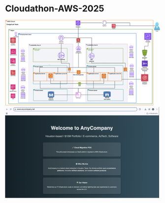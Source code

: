 # Cloudathon-AWS-2025

<img src="CougarLab%20Team%20Architecture.png" alt="CougarLab Team Architecture"/>


<img src="Website.png" alt="Website Screenshot" width="500"/>




